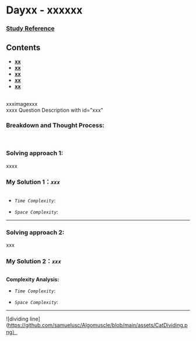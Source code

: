 # Dayxx - xxxxxx

### [Study Reference](https://programmercarl.com/0020.%E6%9C%89%E6%95%88%E7%9A%84%E6%8B%AC%E5%8F%B7.html)  

## Contents
* **[xx](#xxx)**
* **[xx](#)**
* **[xx](#)**
* **[xx](#)**
* **[xx](#)**
<br>
xxximagexxx
<br>
xxxx Question Description with id="xxx"

### Breakdown and Thought Process:  
<br>

### Solving approach 1:


xxxx


### My Solution 1：_`xxx`_  

  
```python


```


- *`Time Complexity`*:

  
- *`Space Complexity`*:
---
  
### Solving approach 2:  


xxx

 
### My Solution 2：_`xxx`_  

  
```python


```


**Complexity Analysis:**  

- *`Time Complexity`*:

  
- *`Space Complexity`*:

---

![dividing line](https://github.com/samuelusc/Algomuscle/blob/main/assets/CatDividing.png）











